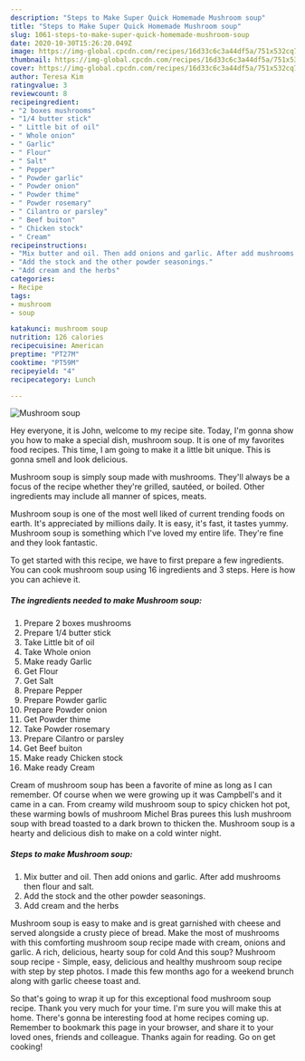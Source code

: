 ```yaml
---
description: "Steps to Make Super Quick Homemade Mushroom soup"
title: "Steps to Make Super Quick Homemade Mushroom soup"
slug: 1061-steps-to-make-super-quick-homemade-mushroom-soup
date: 2020-10-30T15:26:20.049Z
image: https://img-global.cpcdn.com/recipes/16d33c6c3a44df5a/751x532cq70/mushroom-soup-recipe-main-photo.jpg
thumbnail: https://img-global.cpcdn.com/recipes/16d33c6c3a44df5a/751x532cq70/mushroom-soup-recipe-main-photo.jpg
cover: https://img-global.cpcdn.com/recipes/16d33c6c3a44df5a/751x532cq70/mushroom-soup-recipe-main-photo.jpg
author: Teresa Kim
ratingvalue: 3
reviewcount: 8
recipeingredient:
- "2 boxes mushrooms"
- "1/4 butter stick"
- " Little bit of oil"
- " Whole onion"
- " Garlic"
- " Flour"
- " Salt"
- " Pepper"
- " Powder garlic"
- " Powder onion"
- " Powder thime"
- " Powder rosemary"
- " Cilantro or parsley"
- " Beef buiton"
- " Chicken stock"
- " Cream"
recipeinstructions:
- "Mix butter and oil. Then add onions and garlic. After add mushrooms then flour and salt."
- "Add the stock and the other powder seasonings."
- "Add cream and the herbs"
categories:
- Recipe
tags:
- mushroom
- soup

katakunci: mushroom soup 
nutrition: 126 calories
recipecuisine: American
preptime: "PT27M"
cooktime: "PT59M"
recipeyield: "4"
recipecategory: Lunch

---
```



![Mushroom soup](https://img-global.cpcdn.com/recipes/16d33c6c3a44df5a/751x532cq70/mushroom-soup-recipe-main-photo.jpg)

Hey everyone, it is John, welcome to my recipe site. Today, I'm gonna show you how to make a special dish, mushroom soup. It is one of my favorites food recipes. This time, I am going to make it a little bit unique. This is gonna smell and look delicious.

Mushroom soup is simply soup made with mushrooms. They&#39;ll always be a focus of the recipe whether they&#39;re grilled, sautéed, or boiled. Other ingredients may include all manner of spices, meats.

Mushroom soup is one of the most well liked of current trending foods on earth. It's appreciated by millions daily. It is easy, it's fast, it tastes yummy. Mushroom soup is something which I've loved my entire life. They're fine and they look fantastic.


To get started with this recipe, we have to first prepare a few ingredients. You can cook mushroom soup using 16 ingredients and 3 steps. Here is how you can achieve it.

<!--inarticleads1-->

##### The ingredients needed to make Mushroom soup:

1. Prepare 2 boxes mushrooms
1. Prepare 1/4 butter stick
1. Take  Little bit of oil
1. Take  Whole onion
1. Make ready  Garlic
1. Get  Flour
1. Get  Salt
1. Prepare  Pepper
1. Prepare  Powder garlic
1. Prepare  Powder onion
1. Get  Powder thime
1. Take  Powder rosemary
1. Prepare  Cilantro or parsley
1. Get  Beef buiton
1. Make ready  Chicken stock
1. Make ready  Cream


Cream of mushroom soup has been a favorite of mine as long as I can remember. Of course when we were growing up it was Campbell&#39;s and it came in a can. From creamy wild mushroom soup to spicy chicken hot pot, these warming bowls of mushroom Michel Bras purees this lush mushroom soup with bread toasted to a dark brown to thicken the. Mushroom soup is a hearty and delicious dish to make on a cold winter night. 

<!--inarticleads2-->

##### Steps to make Mushroom soup:

1. Mix butter and oil. Then add onions and garlic. After add mushrooms then flour and salt.
1. Add the stock and the other powder seasonings.
1. Add cream and the herbs


Mushroom soup is easy to make and is great garnished with cheese and served alongside a crusty piece of bread. Make the most of mushrooms with this comforting mushroom soup recipe made with cream, onions and garlic. A rich, delicious, hearty soup for cold And this soup? Mushroom soup recipe - Simple, easy, delicious and healthy mushroom soup recipe with step by step photos. I made this few months ago for a weekend brunch along with garlic cheese toast and. 

So that's going to wrap it up for this exceptional food mushroom soup recipe. Thank you very much for your time. I'm sure you will make this at home. There's gonna be interesting food at home recipes coming up. Remember to bookmark this page in your browser, and share it to your loved ones, friends and colleague. Thanks again for reading. Go on get cooking!
